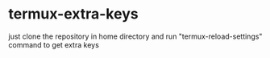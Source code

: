 # termux-extra-keys
just clone the repository in home directory and run "termux-reload-settings" command to get extra keys
